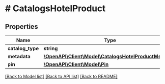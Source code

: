 # # CatalogsHotelProduct

## Properties

Name | Type | Description | Notes
------------ | ------------- | ------------- | -------------
**catalog_type** | **string** |  |
**metadata** | [**\OpenAPI\Client\Model\CatalogsHotelProductMetadata**](CatalogsHotelProductMetadata.md) |  |
**pin** | [**\OpenAPI\Client\Model\Pin**](Pin.md) |  |

[[Back to Model list]](../../README.md#models) [[Back to API list]](../../README.md#endpoints) [[Back to README]](../../README.md)
